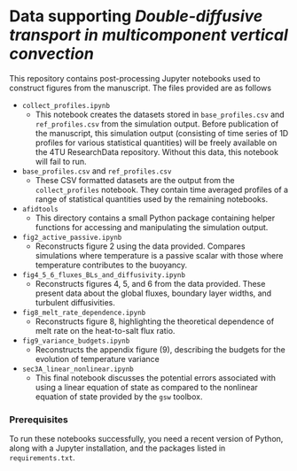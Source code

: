 # Data supporting *Double-diffusive transport in multicomponent vertical convection*

This repository contains post-processing Jupyter notebooks used to construct figures from the manuscript.
The files provided are as follows

- `collect_profiles.ipynb`
    - This notebook creates the datasets stored in `base_profiles.csv` and `ref_profiles.csv` from the simulation output. Before publication of the manuscript, this simulation output (consisting of time series of 1D profiles for various statistical quantities) will be freely available on the 4TU ResearchData repository. Without this data, this notebook will fail to run.
- `base_profiles.csv` and `ref_profiles.csv`
    - These CSV formatted datasets are the output from the `collect_profiles` notebook. They contain time averaged profiles of a range of statistical quantities used by the remaining notebooks.
- `afidtools`
    - This directory contains a small Python package containing helper functions for accessing and manipulating the simulation output.
- `fig2_active_passive.ipynb`
    - Reconstructs figure 2 using the data provided. Compares simulations where temperature is a passive scalar with those where temperature contributes to the buoyancy.
- `fig4_5_6_fluxes_BLs_and_diffusivity.ipynb`
    - Reconstructs figures 4, 5, and 6 from the data provided. These present data about the global fluxes, boundary layer widths, and turbulent diffusivities.
- `fig8_melt_rate_dependence.ipynb`
    - Reconstructs figure 8, highlighting the theoretical dependence of melt rate on the heat-to-salt flux ratio.
- `fig9_variance_budgets.ipynb`
    - Reconstructs the appendix figure (9), describing the budgets for the evolution of temperature variance
- `sec3A_linear_nonlinear.ipynb`
    - This final notebook discusses the potential errors associated with using a linear equation of state as compared to the nonlinear equation of state provided by the `gsw` toolbox.

### Prerequisites
To run these notebooks successfully, you need a recent version of Python, along with a Jupyter installation, and the packages listed in `requirements.txt`.